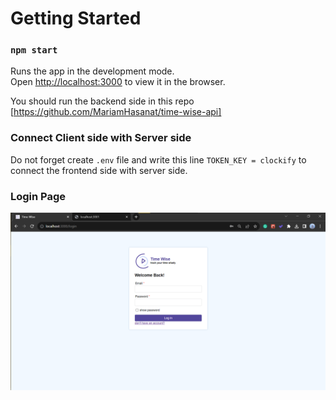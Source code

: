 # Getting Started 

### `npm start`

Runs the app in the development mode.\
Open [http://localhost:3000](http://localhost:3000) to view it in the browser.

You should run the backend side in this repo [https://github.com/MariamHasanat/time-wise-api]
### Connect Client side with Server side 
Do not forget create `.env` file and write this line `TOKEN_KEY = clockify` to connect the frontend side with server side.

### Login Page 
![Alt text](image.png)